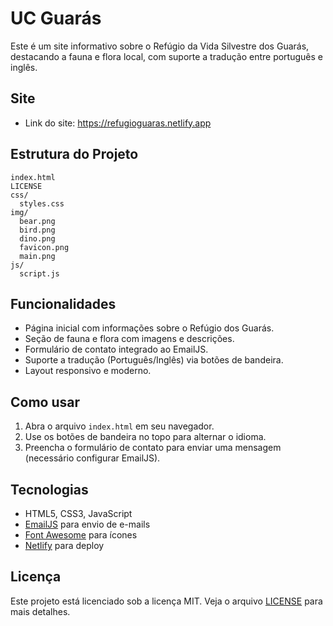 # UC Guarás

Este é um site informativo sobre o Refúgio da Vida Silvestre dos Guarás, destacando a fauna e flora local, com suporte a tradução entre português e inglês.

## Site

- Link do site: https://refugioguaras.netlify.app 

## Estrutura do Projeto

```
index.html
LICENSE
css/
  styles.css
img/
  bear.png
  bird.png
  dino.png
  favicon.png
  main.png
js/
  script.js
```

## Funcionalidades

- Página inicial com informações sobre o Refúgio dos Guarás.
- Seção de fauna e flora com imagens e descrições.
- Formulário de contato integrado ao EmailJS.
- Suporte a tradução (Português/Inglês) via botões de bandeira.
- Layout responsivo e moderno.

## Como usar

1. Abra o arquivo `index.html` em seu navegador.
2. Use os botões de bandeira no topo para alternar o idioma.
3. Preencha o formulário de contato para enviar uma mensagem (necessário configurar EmailJS).

## Tecnologias

- HTML5, CSS3, JavaScript
- [EmailJS](https://www.emailjs.com/) para envio de e-mails
- [Font Awesome](https://fontawesome.com/) para ícones
- [Netlify](https://www.netlify.com) para deploy

## Licença

Este projeto está licenciado sob a licença MIT. Veja o arquivo [LICENSE](LICENSE) para mais detalhes.
